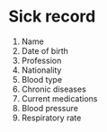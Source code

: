 # Sick record

1. Name
2. Date of birth
3. Profession
4. Nationality
5. Blood type
6. Chronic diseases
7. Current medications
8. Blood pressure
9. Respiratory rate